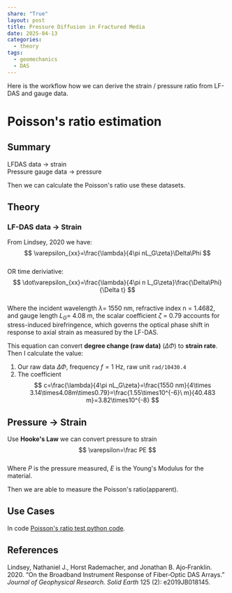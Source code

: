 ```yaml
---
share: "True"
layout: post
title: Pressure Diffusion in Fractured Media
date: 2025-04-13
categories:
  - theory
tags:
  - geomechanics
  - DAS
---
```

Here is the workflow how we can derive the strain / pressure ratio from LF-DAS and gauge data.   
# Poisson's ratio estimation  
  
## Summary  
LFDAS data -> strain   
Pressure gauge data -> pressure  
  
Then we can calculate the Poisson's ratio use these datasets.   
## Theory  
### LF-DAS data  -> Strain   
From Lindsey, 2020 we have:   
$$  
\varepsilon_{xx}=\frac{\lambda}{4\pi nL_G\zeta}\Delta\Phi  
$$  
OR time deriviative:  
$$  
\dot\varepsilon_{xx}=\frac{\lambda}{4\pi n L_G\zeta}\frac{\Delta\Phi}{\Delta t}  
$$  
Where the incident wavelength $\lambda$= 1550 nm, refractive index n = 1.4682, and gauge length $L_G$= 4.08 m, the scalar coefficient $\zeta$ = 0.79 accounts for stress-induced birefringence, which governs the optical phase shift in response to axial strain as measured by the LF-DAS.  
  
This equation can convert **degree change (raw data)** ($\Delta \Phi$) to **strain rate**. Then I calculate the value:   
1. Our raw data $\Delta \Phi$, frequency $f=1$ Hz, raw unit `rad/10430.4`  
2. The coefficient  
$$  
c=\frac{\lambda}{4\pi nL_G\zeta}=\frac{1550 nm}{4\times 3.14\times4.08m\times0.79}=\frac{1.55\times10^{-6}\ m}{40.483 m}=3.82\times10^{-8}  
$$  
## Pressure -> Strain  
Use **Hooke's Law** we can convert pressure to strain  
$$  
\varepsilon=\frac PE  
$$  
Where $P$ is the pressure measured, $E$ is the Young's Modulus for the material.   
  
Then we are able to measure the Poisson's ratio(apparent).  
## Use Cases  
In code [Poisson's ratio test python code](./Poisson's-ratio-test-python-code.md).  
  
## References  
Lindsey, Nathaniel J., Horst Rademacher, and Jonathan B. Ajo‐Franklin. 2020. “On the Broadband Instrument Response of Fiber‐Optic DAS Arrays.” _Journal of Geophysical Research. Solid Earth_ 125 (2): e2019JB018145.  
